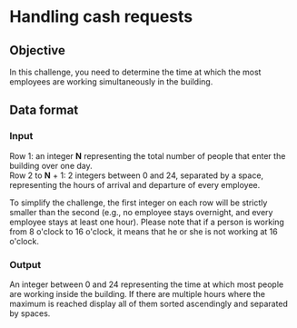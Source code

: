 # Handling cash requests

## Objective

In this challenge, you need to determine the time at which the most employees are working simultaneously in the building.

## Data format

### Input
Row 1: an integer **N** representing the total number of people that enter the building over one day.  
Row 2 to **N** + 1: 2 integers between 0 and 24, separated by a space, representing the hours of arrival and departure of every employee.
  
To simplify the challenge, the first integer on each row will be strictly smaller than the second (e.g., no employee stays overnight, and every employee stays at least one hour). Please note that if a person is working from 8 o'clock to 16 o'clock, it means that he or she is not working at 16 o'clock.

### Output
An integer between 0 and 24 representing the time at which most people are working inside the building. If there are multiple hours where the maximum is reached display all of them sorted ascendingly and separated by spaces.
